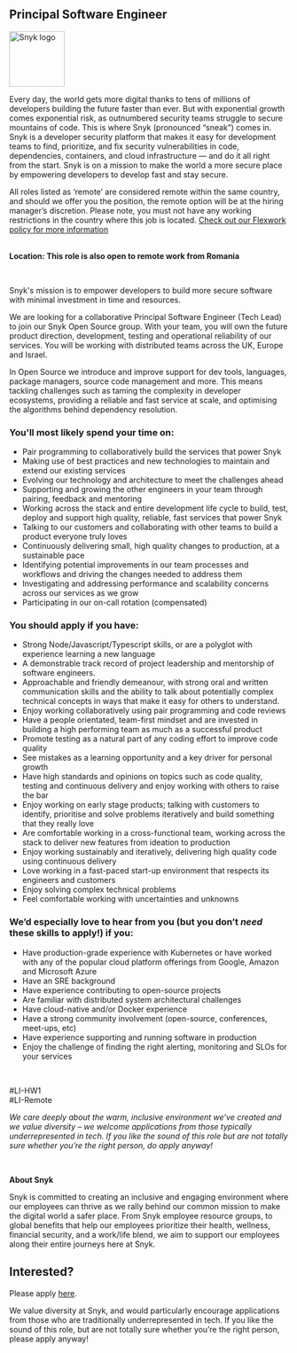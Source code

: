 Principal Software Engineer
---

<img src="https://res.cloudinary.com/snyk/image/upload/v1537345894/press-kit/brand/logo-black.png" width="100" alt="Snyk logo" />

<div class="content-intro"><p><span style="font-weight: 400;">Every day, the world gets more digital thanks to tens of millions of developers building the future faster than ever. But with exponential growth comes exponential risk, as outnumbered security teams struggle to secure mountains of code. This is where Snyk (pronounced “sneak”) comes in. Snyk is a developer security platform that makes it easy for development teams to find, prioritize, and fix security vulnerabilities in code, dependencies, containers, and cloud infrastructure — and do it all right from the start. Snyk is on a mission to make the world a more secure place by empowering developers to develop fast and stay secure.</span></p></div><p><span style="font-weight: 400;">All roles listed as ‘remote’ are considered remote within the same country, and should we offer you the position, the remote option will be at the hiring manager’s discretion. Please note, you must not have any working restrictions in the country where this job is located. </span><a href="https://snyk.io/blog/introducing-flex-work-the-future-of-work-at-snyk/"><span style="font-weight: 400;">Check out our Flexwork policy for more information</span></a></p>
<p><span style="font-weight: 400;"><br><strong>Location: </strong><strong>This role is also open to remote work from Romania&nbsp;</strong></span></p>
<p>&nbsp;</p>
<p><span style="font-weight: 400;">Snyk's mission is to empower developers to build more secure software with minimal investment in time and resources.&nbsp;</span></p>
<p><span style="font-weight: 400;">We are looking for a collaborative Principal Software Engineer (Tech Lead) to join our Snyk Open Source group. With your team, you will own the future product direction, development, testing and operational reliability of our services. You will be working with distributed teams across the UK, Europe and Israel.&nbsp;</span></p>
<p><strong> </strong><span style="font-weight: 400;">In Open Source we introduce and improve support for dev tools, languages, package managers, source code management and more. This means tackling challenges such as taming the complexity in developer ecosystems, providing a reliable and fast service at scale, and optimising the algorithms behind dependency resolution.</span></p>
<h3><strong>You'll most likely spend your time on:</strong></h3>
<ul>
<li style="font-weight: 400;"><span style="font-weight: 400;">Pair programming to collaboratively build the services that power Snyk</span></li>
<li style="font-weight: 400;"><span style="font-weight: 400;">Making use of best practices and new technologies to maintain and extend our existing services</span></li>
<li><span style="font-weight: 400;">Evolving our technology and architecture to meet the challenges ahead</span></li>
<li><span style="font-weight: 400;">Supporting and growing the other engineers in your team through pairing, feedback and mentoring&nbsp;</span></li>
<li style="font-weight: 400;"><span style="font-weight: 400;">Working across the stack and entire development life cycle to build, test, deploy and support high quality, reliable, fast services that power Snyk</span></li>
<li style="font-weight: 400;"><span style="font-weight: 400;">Talking to our customers and collaborating with other teams to build a product everyone truly loves</span></li>
<li style="font-weight: 400;"><span style="font-weight: 400;">Continuously delivering small, high quality changes to production, at a sustainable pace</span></li>
<li style="font-weight: 400;"><span style="font-weight: 400;">Identifying potential improvements in our team processes and workflows and driving the changes needed to address them</span></li>
<li style="font-weight: 400;"><span style="font-weight: 400;">Investigating and addressing performance and scalability concerns across our services as we grow</span></li>
<li style="font-weight: 400;"><span style="font-weight: 400;">Participating in our on-call rotation (compensated)</span></li>
</ul>
<h3><strong>You should apply if you have:</strong></h3>
<ul>
<li style="font-weight: 400;"><span style="font-weight: 400;">Strong Node/Javascript/Typescript skills, or are a polyglot with experience learning a new language</span></li>
<li><span style="font-weight: 400;">A demonstrable track record of project leadership and mentorship of software engineers.</span></li>
<li><span style="font-weight: 400;">Approachable and friendly demeanour, with&nbsp;</span><span style="font-weight: 400;">strong oral and written communication skills and the ability to talk about potentially complex technical concepts in ways that make it easy for others to understand.</span></li>
<li style="font-weight: 400;"><span style="font-weight: 400;">Enjoy working collaboratively using pair programming and code reviews</span></li>
<li style="font-weight: 400;"><span style="font-weight: 400;">Have a people orientated, team-first mindset and are invested in building a high performing team as much as a successful product</span></li>
<li style="font-weight: 400;"><span style="font-weight: 400;">Promote testing as a natural part of any coding effort to improve code quality</span></li>
<li style="font-weight: 400;"><span style="font-weight: 400;">See mistakes as a learning opportunity and a key driver for personal growth</span></li>
<li style="font-weight: 400;"><span style="font-weight: 400;">Have high standards and opinions on topics such as code quality, testing and continuous delivery and enjoy working with others to raise the bar</span></li>
<li style="font-weight: 400;"><span style="font-weight: 400;">Enjoy working on early stage products; talking with customers to identify, prioritise and solve problems iteratively and build something that they really love</span></li>
<li style="font-weight: 400;"><span style="font-weight: 400;">Are comfortable working in a cross-functional team, working across the stack to deliver new features from ideation to production</span></li>
<li style="font-weight: 400;"><span style="font-weight: 400;">Enjoy working sustainably and iteratively, delivering high quality code using continuous delivery</span></li>
<li style="font-weight: 400;"><span style="font-weight: 400;">Love working in a fast-paced start-up environment that respects its engineers and customers</span></li>
<li style="font-weight: 400;"><span style="font-weight: 400;">Enjoy solving complex technical problems</span></li>
<li style="font-weight: 400;"><span style="font-weight: 400;">Feel comfortable working with uncertainties and unknowns</span></li>
</ul>
<h3><strong>We’d especially love to hear from you (but you don’t <em>need</em> these skills to apply!) if you:</strong></h3>
<ul>
<li style="font-weight: 400;"><span style="font-weight: 400;">Have production-grade experience with Kubernetes or have worked with any of the popular cloud platform offerings from Google, Amazon and Microsoft Azure</span></li>
<li style="font-weight: 400;"><span style="font-weight: 400;">Have an SRE background</span></li>
<li style="font-weight: 400;"><span style="font-weight: 400;">Have experience contributing to open-source projects</span></li>
<li style="font-weight: 400;"><span style="font-weight: 400;">Are familiar with distributed system architectural challenges</span></li>
<li style="font-weight: 400;"><span style="font-weight: 400;">Have cloud-native and/or Docker experience</span></li>
<li style="font-weight: 400;"><span style="font-weight: 400;">Have a strong community involvement (open-source, conferences, meet-ups, etc)</span></li>
<li style="font-weight: 400;"><span style="font-weight: 400;">Have experience supporting and running software in production</span></li>
<li style="font-weight: 400;"><span style="font-weight: 400;">Enjoy the challenge of finding the right alerting, monitoring and SLOs for your services</span></li>
</ul>
<p>&nbsp;</p>
<p><span style="font-weight: 400;">#LI-HW1<br>#LI-Remote</span></p><div class="content-conclusion"><p><em data-stringify-type="italic">We care deeply about the warm, inclusive environment we’ve created and we value diversity – we welcome applications from those typically underrepresented in tech. If you like the sound of this role but are not totally sure whether you’re the right person, do apply anyway!</em></p>
<p>&nbsp;</p>
<p><strong>About Snyk</strong></p>
<p><strong><span style="font-weight: 400;">Snyk is committed to creating an inclusive and engaging environment where our employees can thrive as we rally behind our common mission to make the digital world a safer place. From Snyk employee resource groups, to global benefits that help our employees prioritize their health, wellness, financial security, and a work/life blend, we aim to support our employees along their entire journeys here at Snyk. </span></strong></p></div>

Interested?
---

Please apply [here](https://boards.greenhouse.io/snyk/jobs/6268977002#app).

We value diversity at Snyk, and would particularly encourage applications from those who are traditionally underrepresented in tech.
If you like the sound of this role, but are not totally sure whether you’re the right person, please apply anyway!
